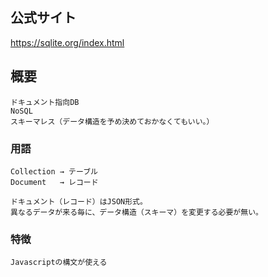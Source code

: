 ## 公式サイト
https://sqlite.org/index.html

## 概要
```
ドキュメント指向DB
NoSQL
スキーマレス（データ構造を予め決めておかなくてもいい。）
```

### 用語
```
Collection → テーブル
Document   → レコード

ドキュメント（レコード）はJSON形式。
異なるデータが来る毎に、データ構造（スキーマ）を変更する必要が無い。
```

### 特徴
```
Javascriptの構文が使える

```